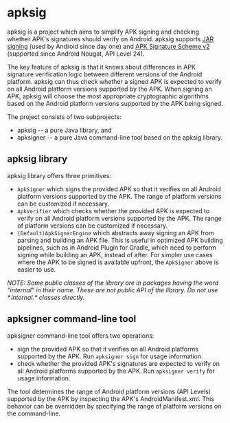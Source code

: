 # apksig

apksig is a project which aims to simplify APK signing and checking whether APK's signatures should
verify on Android. apksig supports
[JAR signing](https://docs.oracle.com/javase/8/docs/technotes/guides/jar/jar.html#Signed_JAR_File)
(used by Android since day one) and
[APK Signature Scheme v2](https://source.android.com/security/apksigning/v2.html) (supported since
Android Nougat, API Level 24).

The key feature of apksig is that it knows about differences in APK signature verification logic
between different versions of the Android platform. apksig can thus check whether a signed APK is
expected to verify on all Android platform versions supported by the APK. When signing an APK,
apksig will choose the most appropriate cryptographic algorithms based on the Android platform
versions supported by the APK being signed.

The project consists of two subprojects:

  * apksig -- a pure Java library, and
  * apksigner -- a pure Java command-line tool based on the apksig library.


## apksig library

apksig library offers three primitives:

  * `ApkSigner` which signs the provided APK so that it verifies on all Android platform versions
    supported by the APK. The range of platform versions can be customized if necessary.
  * `ApkVerifier` which checks whether the provided APK is expected to verify on all Android
    platform versions supported by the APK. The range of platform versions can be customized if
    necessary.
  * `(Default)ApkSignerEngine` which abstracts away signing an APK from parsing and building an APK
    file. This is useful in optimized APK building pipelines, such as in Android Plugin for Gradle,
    which need to perform signing while building an APK, instead of after. For simpler use cases
    where the APK to be signed is available upfront, the `ApkSigner` above is easier to use.

_NOTE: Some public classes of the library are in packages having the word "internal" in their name.
These are not public API of the library. Do not use \*.internal.\* classes directly._


## apksigner command-line tool

apksigner command-line tool offers two operations:

  * sign the provided APK so that it verifies on all Android platforms supported by the APK. Run
    `apksigner sign` for usage information.
  * check whether the provided APK's signatures are expected to verify on all Android platforms
    supported by the APK. Run `apksigner verify` for usage information.

The tool determines the range of Android platform versions (API Levels) supported by the APK by
inspecting the APK's AndroidManifest.xml. This behavior can be overridden by specifying the range
of platform versions on the command-line.
